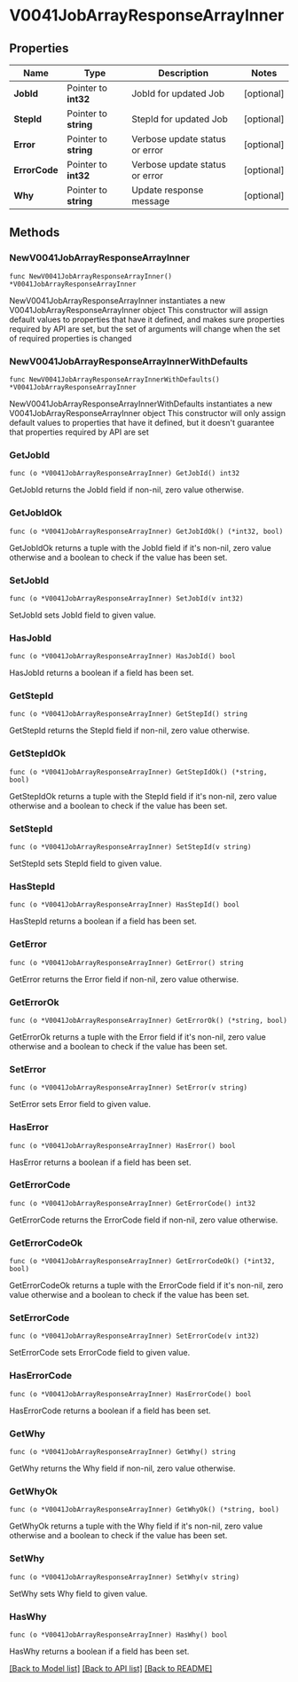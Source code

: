 # V0041JobArrayResponseArrayInner

## Properties

Name | Type | Description | Notes
------------ | ------------- | ------------- | -------------
**JobId** | Pointer to **int32** | JobId for updated Job | [optional] 
**StepId** | Pointer to **string** | StepId for updated Job | [optional] 
**Error** | Pointer to **string** | Verbose update status or error | [optional] 
**ErrorCode** | Pointer to **int32** | Verbose update status or error | [optional] 
**Why** | Pointer to **string** | Update response message | [optional] 

## Methods

### NewV0041JobArrayResponseArrayInner

`func NewV0041JobArrayResponseArrayInner() *V0041JobArrayResponseArrayInner`

NewV0041JobArrayResponseArrayInner instantiates a new V0041JobArrayResponseArrayInner object
This constructor will assign default values to properties that have it defined,
and makes sure properties required by API are set, but the set of arguments
will change when the set of required properties is changed

### NewV0041JobArrayResponseArrayInnerWithDefaults

`func NewV0041JobArrayResponseArrayInnerWithDefaults() *V0041JobArrayResponseArrayInner`

NewV0041JobArrayResponseArrayInnerWithDefaults instantiates a new V0041JobArrayResponseArrayInner object
This constructor will only assign default values to properties that have it defined,
but it doesn't guarantee that properties required by API are set

### GetJobId

`func (o *V0041JobArrayResponseArrayInner) GetJobId() int32`

GetJobId returns the JobId field if non-nil, zero value otherwise.

### GetJobIdOk

`func (o *V0041JobArrayResponseArrayInner) GetJobIdOk() (*int32, bool)`

GetJobIdOk returns a tuple with the JobId field if it's non-nil, zero value otherwise
and a boolean to check if the value has been set.

### SetJobId

`func (o *V0041JobArrayResponseArrayInner) SetJobId(v int32)`

SetJobId sets JobId field to given value.

### HasJobId

`func (o *V0041JobArrayResponseArrayInner) HasJobId() bool`

HasJobId returns a boolean if a field has been set.

### GetStepId

`func (o *V0041JobArrayResponseArrayInner) GetStepId() string`

GetStepId returns the StepId field if non-nil, zero value otherwise.

### GetStepIdOk

`func (o *V0041JobArrayResponseArrayInner) GetStepIdOk() (*string, bool)`

GetStepIdOk returns a tuple with the StepId field if it's non-nil, zero value otherwise
and a boolean to check if the value has been set.

### SetStepId

`func (o *V0041JobArrayResponseArrayInner) SetStepId(v string)`

SetStepId sets StepId field to given value.

### HasStepId

`func (o *V0041JobArrayResponseArrayInner) HasStepId() bool`

HasStepId returns a boolean if a field has been set.

### GetError

`func (o *V0041JobArrayResponseArrayInner) GetError() string`

GetError returns the Error field if non-nil, zero value otherwise.

### GetErrorOk

`func (o *V0041JobArrayResponseArrayInner) GetErrorOk() (*string, bool)`

GetErrorOk returns a tuple with the Error field if it's non-nil, zero value otherwise
and a boolean to check if the value has been set.

### SetError

`func (o *V0041JobArrayResponseArrayInner) SetError(v string)`

SetError sets Error field to given value.

### HasError

`func (o *V0041JobArrayResponseArrayInner) HasError() bool`

HasError returns a boolean if a field has been set.

### GetErrorCode

`func (o *V0041JobArrayResponseArrayInner) GetErrorCode() int32`

GetErrorCode returns the ErrorCode field if non-nil, zero value otherwise.

### GetErrorCodeOk

`func (o *V0041JobArrayResponseArrayInner) GetErrorCodeOk() (*int32, bool)`

GetErrorCodeOk returns a tuple with the ErrorCode field if it's non-nil, zero value otherwise
and a boolean to check if the value has been set.

### SetErrorCode

`func (o *V0041JobArrayResponseArrayInner) SetErrorCode(v int32)`

SetErrorCode sets ErrorCode field to given value.

### HasErrorCode

`func (o *V0041JobArrayResponseArrayInner) HasErrorCode() bool`

HasErrorCode returns a boolean if a field has been set.

### GetWhy

`func (o *V0041JobArrayResponseArrayInner) GetWhy() string`

GetWhy returns the Why field if non-nil, zero value otherwise.

### GetWhyOk

`func (o *V0041JobArrayResponseArrayInner) GetWhyOk() (*string, bool)`

GetWhyOk returns a tuple with the Why field if it's non-nil, zero value otherwise
and a boolean to check if the value has been set.

### SetWhy

`func (o *V0041JobArrayResponseArrayInner) SetWhy(v string)`

SetWhy sets Why field to given value.

### HasWhy

`func (o *V0041JobArrayResponseArrayInner) HasWhy() bool`

HasWhy returns a boolean if a field has been set.


[[Back to Model list]](../README.md#documentation-for-models) [[Back to API list]](../README.md#documentation-for-api-endpoints) [[Back to README]](../README.md)


